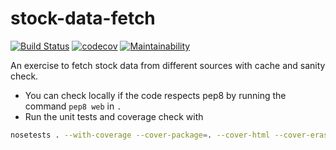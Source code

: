 # stock-data-fetch

[![Build Status](https://travis-ci.org/forever-am/stock-data-fetch.svg?branch=master)](https://travis-ci.org/forever-am/stock-data-fetch)
[![codecov](https://codecov.io/gh/forever-am/stock-data-fetch/branch/master/graph/badge.svg)](https://codecov.io/gh/forever-am/stock-data-fetch)
[![Maintainability](https://api.codeclimate.com/v1/badges/c38475d15c3ebf96755e/maintainability)](https://codeclimate.com/repos/5a0082f9fd42915e00000983/maintainability)


An exercise to fetch stock data from different sources with cache and sanity check.

- You can check locally if the code respects pep8 by running the command `pep8 web` in `.`
- Run the unit tests and coverage check with
```bash
nosetests . --with-coverage --cover-package=. --cover-html --cover-erase
```
